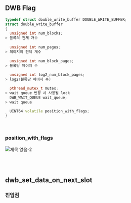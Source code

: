 ## DWB Flag

```cpp
typedef struct double_write_buffer DOUBLE_WRITE_BUFFER;
struct double_write_buffer
{
  unsigned int num_blocks;
> 블록의 전체 개수
  
  unsigned int num_pages;
> 페이지의 전체 개수
  
  unsigned int num_block_pages;
> 블록당 페이지 수
  
  unsigned int log2_num_block_pages;
> log2(블록당 페이지 수)

  pthread_mutex_t mutex;
> wait queue 변경 시 사용될 lock
  DWB_WAIT_QUEUE wait_queue;
> wait queue

  UINT64 volatile position_with_flags;
}
```

<br />

### position_with_flags

![제목 없음-2](https://user-images.githubusercontent.com/12230655/145351207-081b679b-6284-48e4-b88a-b574a628ba53.png)

<br />
<br />

## dwb_set_data_on_next_slot

### 진입점
